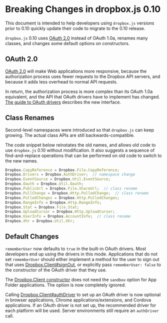 # Breaking Changes in dropbox.js 0.10

This document is intended to help developers using `dropbox.js` versions prior
to 0.10 quickly update their code to migrate to the 0.10 release.

`dropbox.js` 0.10 uses [OAuth 2.0](http://tools.ietf.org/html/rfc6749) instead
of OAuth 1.0a, renames many classes, and changes some default options on
constructors.


## OAuth 2.0

[OAuth 2.0](http://tools.ietf.org/html/rfc6749) will make Web applications more
responsive, because the authorization process uses fewer requests to the
Dropbox API servers, and because it adds less overhead to normal API requests.

In return, the authorization process is more complex than its OAuth 1.0a
equivalent, and the API that OAuth drivers have to implement has changed.
[The guide to OAuth drivers](guides/auth_drivers.md) describes the new
interface.


## Class Renames

Second-level namespaces were introduced so that `dropbox.js` can keep growing.
The actual class APIs are still backwards-compatible.

The code snippet below reinstates the old names, and allows old code to use
`dropbox.js` 0.10 without modification. It also suggests a sequence of
find-and-replace operations that can be performed on old code to switch to the
new names.

```javascript
Dropbox.CopyReference = Dropbox.File.CopyReference;
Dropbox.Drivers = Dropbox.AuthDriver;  // namespace change
Dropbox.EventSource = Dropbox.Util.EventSource;
Dropbox.Oauth = Dropbox.Util.Oauth;
Dropbox.PublicUrl = Dropbox.File.ShareUrl;  // class rename
Dropbox.PullChange = Dropbox.Http.PulledChange;  // class rename
Dropbox.PulledChanges = Dropbox.Http.PulledChanges;
Dropbox.RangeInfo = Dropbox.Http.RangeInfo;
Dropbox.Stat = Dropbox.File.Stat;
Dropbox.UploadCursor = Dropbox.Http.UploadCursor;
Dropbox.UserInfo = Dropbox.AccountInfo;  // class rename
Dropbox.Xhr = Dropbox.Util.Xhr;
```


## Default Changes

`rememberUser` now defaults to `true` in the built-in OAuth drivers. Most
developers end up using the drivers in this mode. Applications that do not set
`rememberUser` should either implement a method for the user to sign out that
uses
[Dropbox.Client#signOut](http://coffeedoc.info/github/dropbox/dropbox-js/master/classes/Dropbox/Client.html#signOut-instance),
or explicitly pass `rememberUser: false` to the constructor of the OAuth driver
that they use.

The
[Dropbox.Client constructor](http://coffeedoc.info/github/dropbox/dropbox-js/master/classes/Dropbox/Client.html#constructor-instance)
does not need the `sandbox` option for App Folder applications. The option is
now completely ignored.

Calling
[Dropbox.Client#authDriver](http://coffeedoc.info/github/dropbox/dropbox-js/master/classes/Dropbox/Client.html#authDriver-instance)
to set up an OAuth driver is now optional in browser applications, Chrome
applications/extensions, and Cordova applications. If an OAuth driver is not
set up, the recommended driver for each platform will be used. Server
environments still require an `authDriver` call.
